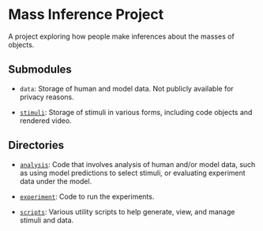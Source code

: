 # Mass Inference Project

A project exploring how people make inferences about the masses of
objects.

## Submodules


* `data`: Storage of human and model data. Not publicly
  available for privacy reasons.

* [`stimuli`](https://github.com/jhamrick/mass-inference-stimuli):
  Storage of stimuli in various forms, including code objects and
  rendered video.

## Directories

* [`analysis`](https://github.com/jhamrick/mass-inference/tree/master/analysis):
  Code that involves analysis of human and/or model data, such as
  using model predictions to select stimuli, or evaluating experiment
  data under the model.

* [`experiment`](https://github.com/jhamrick/mass-inference/tree/master/experiment):
  Code to run the experiments.

* [`scripts`](https://github.com/jhamrick/mass-inference/tree/master/scripts):
  Various utility scripts to help generate, view, and manage stimuli and
  data.


